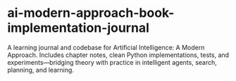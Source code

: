 # ai-modern-approach-book-implementation-journal
A learning journal and codebase for Artificial Intelligence: A Modern Approach. Includes chapter notes, clean Python implementations, tests, and experiments—bridging theory with practice in intelligent agents, search, planning, and learning.
